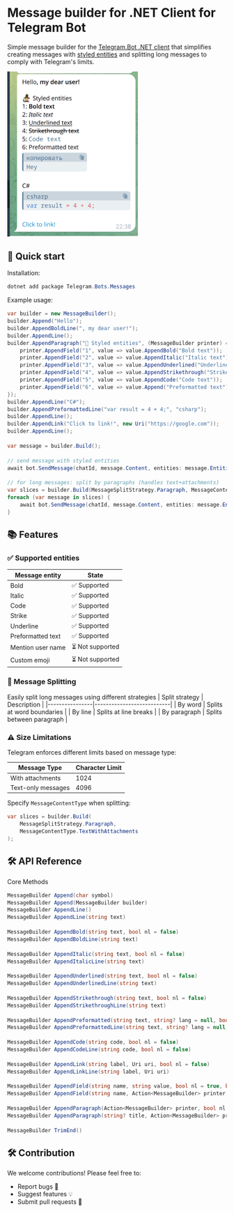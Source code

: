 # Message builder for .NET Client for Telegram Bot 
Simple message builder for the [Telegram.Bot .NET client](https://github.com/TelegramBots/Telegram.Bot) that simplifies creating messages with [styled entities](https://core.telegram.org/api/entities) and splitting long messages to comply with Telegram's limits.

<img src="./.github/pictures/img.png" width="300">

## 🚀 Quick start
Installation:
```csharp
dotnet add package Telegram.Bots.Messages
```
Example usage:
```csharp
var builder = new MessageBuilder();
builder.Append("Hello");
builder.AppendBoldLine(", my dear user!");
builder.AppendLine();
builder.AppendParagraph("🧙 Styled entities", (MessageBuilder printer) => {
    printer.AppendField("1", value => value.AppendBold("Bold text"));
    printer.AppendField("2", value => value.AppendItalic("Italic text"));
    printer.AppendField("3", value => value.AppendUnderlined("Underlined text"));
    printer.AppendField("4", value => value.AppendStrikethrough("Strikethrough text"));
    printer.AppendField("5", value => value.AppendCode("Code text"));
    printer.AppendField("6", value => value.Append("Preformatted text").AppendPreformatted("Hey"));
});
builder.AppendLine("C#");
builder.AppendPreformattedLine("var result = 4 + 4;", "csharp");
builder.AppendLine();
builder.AppendLink("Click to link!", new Uri("https://google.com"));
builder.AppendLine();

var message = builder.Build();

// send message with styled entities
await bot.SendMessage(chatId, message.Content, entities: message.Entities);

// for long messages: split by paragraphs (handles text+attachments)
var slices = builder.Build(MessageSplitStrategy.Paragraph, MessageContentType.TextWithAttachments);
foreach (var message in slices) {
    await bot.SendMessage(chatId, message.Content, entities: message.Entities);
}
```

## 📚 Features
### ✅ Supported entities

| Message entity    | State           |
|-------------------|-----------------|
| Bold              | ✅ Supported     |
| Italic            | ✅ Supported     |
| Code              | ✅ Supported     |
| Strike            | ✅ Supported     |
| Underline         | ✅ Supported     |
| Preformatted text | ✅ Supported     |
| Mention user name | ⏳ Not supported |
| Custom emoji      | ⏳ Not supported |

### 📏 Message Splitting
Easily split long messages using different strategies
| Split strategy | Description               |
|----------------|---------------------------|
| By word        | Splits at word boundaries |
| By line        | Splits at line breaks     |
| By paragraph   | Splits between paragraph  |


### ⚠️ Size Limitations
Telegram enforces different limits based on message type:

| Message Type       | Character Limit  |
|--------------------|------------------|
| With attachments   | 1024             |
| Text-only messages | 4096             |

Specify `MessageContentType` when splitting:
```csharp
var slices = builder.Build(
    MessageSplitStrategy.Paragraph, 
    MessageContentType.TextWithAttachments
);
```

## 🛠️ API Reference
Core Methods
```csharp
MessageBuilder Append(char symbol)
MessageBuilder Append(MessageBuilder builder)
MessageBuilder AppendLine()
MessageBuilder AppendLine(string text)

MessageBuilder AppendBold(string text, bool nl = false)
MessageBuilder AppendBoldLine(string text)

MessageBuilder AppendItalic(string text, bool nl = false)
MessageBuilder AppendItalicLine(string text)

MessageBuilder AppendUnderlined(string text, bool nl = false)
MessageBuilder AppendUnderlinedLine(string text)

MessageBuilder AppendStrikethrough(string text, bool nl = false)
MessageBuilder AppendStrikethroughLine(string text)

MessageBuilder AppendPreformatted(string text, string? lang = null, bool nl = false)
MessageBuilder AppendPreformattedLine(string text, string? lang = null)

MessageBuilder AppendCode(string code, bool nl = false)
MessageBuilder AppendCodeLine(string code, bool nl = false)

MessageBuilder AppendLink(string label, Uri uri, bool nl = false) 
MessageBuilder AppendLinkLine(string label, Uri uri)

MessageBuilder AppendField(string name, string value, bool nl = true, bool boldTitle = false)
MessageBuilder AppendField(string name, Action<MessageBuilder> printer, bool nl = true, bool boldTitle = false)

MessageBuilder AppendParagraph(Action<MessageBuilder> printer, bool nl = true)
MessageBuilder AppendParagraph(string? title, Action<MessageBuilder> printer, bool nl = true, bool boldTitle = false)

MessageBuilder TrimEnd()
```

## 🛠️ Contribution
We welcome contributions! Please feel free to:
* Report bugs 🐛
* Suggest features 💡
* Submit pull requests 🔄

